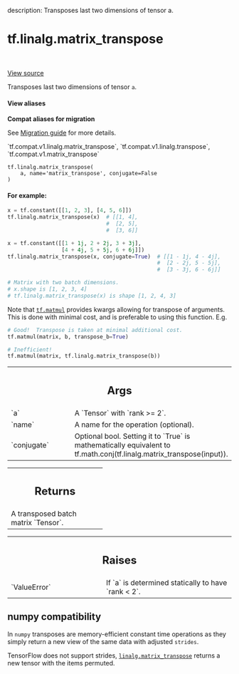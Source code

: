 description: Transposes last two dimensions of tensor a.

<div itemscope itemtype="http://developers.google.com/ReferenceObject">
<meta itemprop="name" content="tf.linalg.matrix_transpose" />
<meta itemprop="path" content="Stable" />
</div>

# tf.linalg.matrix_transpose

<!-- Insert buttons and diff -->

<table class="tfo-notebook-buttons tfo-api nocontent" align="left">

</table>

<a target="_blank" class="external" href="/code/stable/tensorflow/python/ops/array_ops.py">View source</a>



Transposes last two dimensions of tensor `a`.

<section class="expandable">
  <h4 class="showalways">View aliases</h4>
  <p>
<b>Compat aliases for migration</b>
<p>See
<a href="https://www.tensorflow.org/guide/migrate">Migration guide</a> for
more details.</p>
<p>`tf.compat.v1.linalg.matrix_transpose`, `tf.compat.v1.linalg.transpose`, `tf.compat.v1.matrix_transpose`</p>
</p>
</section>

<pre class="devsite-click-to-copy prettyprint lang-py tfo-signature-link">
<code>tf.linalg.matrix_transpose(
    a, name=&#x27;matrix_transpose&#x27;, conjugate=False
)
</code></pre>



<!-- Placeholder for "Used in" -->


#### For example:



```python
x = tf.constant([[1, 2, 3], [4, 5, 6]])
tf.linalg.matrix_transpose(x)  # [[1, 4],
                               #  [2, 5],
                               #  [3, 6]]

x = tf.constant([[1 + 1j, 2 + 2j, 3 + 3j],
                 [4 + 4j, 5 + 5j, 6 + 6j]])
tf.linalg.matrix_transpose(x, conjugate=True)  # [[1 - 1j, 4 - 4j],
                                               #  [2 - 2j, 5 - 5j],
                                               #  [3 - 3j, 6 - 6j]]

# Matrix with two batch dimensions.
# x.shape is [1, 2, 3, 4]
# tf.linalg.matrix_transpose(x) is shape [1, 2, 4, 3]
```

Note that <a href="../../tf/linalg/matmul.md"><code>tf.matmul</code></a> provides kwargs allowing for transpose of arguments.
This is done with minimal cost, and is preferable to using this function. E.g.

```python
# Good!  Transpose is taken at minimal additional cost.
tf.matmul(matrix, b, transpose_b=True)

# Inefficient!
tf.matmul(matrix, tf.linalg.matrix_transpose(b))
```



<!-- Tabular view -->
 <table class="responsive fixed orange">
<colgroup><col width="214px"><col></colgroup>
<tr><th colspan="2"><h2 class="add-link">Args</h2></th></tr>

<tr>
<td>
`a`
</td>
<td>
A `Tensor` with `rank >= 2`.
</td>
</tr><tr>
<td>
`name`
</td>
<td>
A name for the operation (optional).
</td>
</tr><tr>
<td>
`conjugate`
</td>
<td>
Optional bool. Setting it to `True` is mathematically equivalent
to tf.math.conj(tf.linalg.matrix_transpose(input)).
</td>
</tr>
</table>



<!-- Tabular view -->
 <table class="responsive fixed orange">
<colgroup><col width="214px"><col></colgroup>
<tr><th colspan="2"><h2 class="add-link">Returns</h2></th></tr>
<tr class="alt">
<td colspan="2">
A transposed batch matrix `Tensor`.
</td>
</tr>

</table>



<!-- Tabular view -->
 <table class="responsive fixed orange">
<colgroup><col width="214px"><col></colgroup>
<tr><th colspan="2"><h2 class="add-link">Raises</h2></th></tr>

<tr>
<td>
`ValueError`
</td>
<td>
 If `a` is determined statically to have `rank < 2`.
</td>
</tr>
</table>



 <section><devsite-expandable expanded>
 <h2 class="showalways">numpy compatibility</h2>

In `numpy` transposes are memory-efficient constant time operations as they
simply return a new view of the same data with adjusted `strides`.

TensorFlow does not support strides, <a href="../../tf/linalg/matrix_transpose.md"><code>linalg.matrix_transpose</code></a> returns a new
tensor with the items permuted.


 </devsite-expandable></section>

